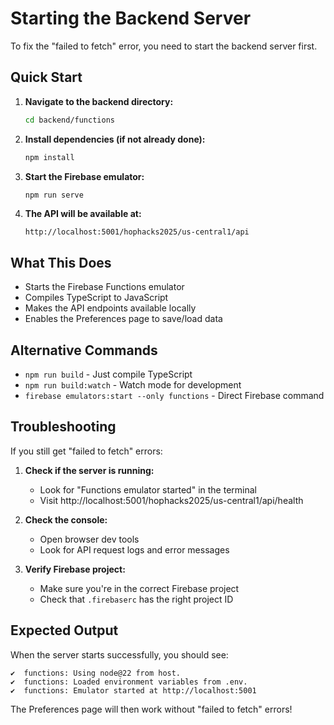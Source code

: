 # Starting the Backend Server

To fix the "failed to fetch" error, you need to start the backend server first.

## Quick Start

1. **Navigate to the backend directory:**
   ```bash
   cd backend/functions
   ```

2. **Install dependencies (if not already done):**
   ```bash
   npm install
   ```

3. **Start the Firebase emulator:**
   ```bash
   npm run serve
   ```

4. **The API will be available at:**
   ```
   http://localhost:5001/hophacks2025/us-central1/api
   ```

## What This Does

- Starts the Firebase Functions emulator
- Compiles TypeScript to JavaScript
- Makes the API endpoints available locally
- Enables the Preferences page to save/load data

## Alternative Commands

- `npm run build` - Just compile TypeScript
- `npm run build:watch` - Watch mode for development
- `firebase emulators:start --only functions` - Direct Firebase command

## Troubleshooting

If you still get "failed to fetch" errors:

1. **Check if the server is running:**
   - Look for "Functions emulator started" in the terminal
   - Visit http://localhost:5001/hophacks2025/us-central1/api/health

2. **Check the console:**
   - Open browser dev tools
   - Look for API request logs and error messages

3. **Verify Firebase project:**
   - Make sure you're in the correct Firebase project
   - Check that `.firebaserc` has the right project ID

## Expected Output

When the server starts successfully, you should see:
```
✔  functions: Using node@22 from host.
✔  functions: Loaded environment variables from .env.
✔  functions: Emulator started at http://localhost:5001
```

The Preferences page will then work without "failed to fetch" errors!
